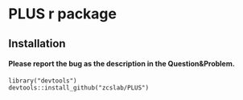 
# PLUS r package

## Installation

#### Please report the bug as the description in the Question&Problem.
```
library("devtools")
devtools::install_github("zcslab/PLUS")
```
